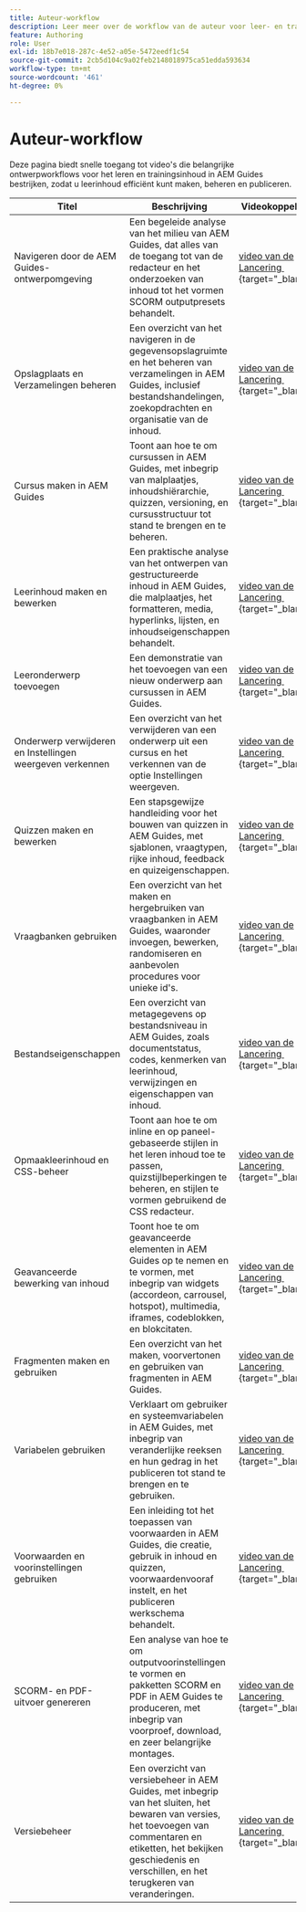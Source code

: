 ```yaml
---
title: Auteur-workflow
description: Leer meer over de workflow van de auteur voor leer- en trainingsinhoud in Experience Manager Guides.
feature: Authoring
role: User
exl-id: 18b7e018-287c-4e52-a05e-5472eedf1c54
source-git-commit: 2cb5d104c9a02feb2148018975ca51edda593634
workflow-type: tm+mt
source-wordcount: '461'
ht-degree: 0%

---
```


# Auteur-workflow

Deze pagina biedt snelle toegang tot video&#39;s die belangrijke ontwerpworkflows voor het leren en trainingsinhoud in AEM Guides bestrijken, zodat u leerinhoud efficiënt kunt maken, beheren en publiceren.

| Titel | Beschrijving | Videokoppeling |
|-------|-------------|------------|
| Navigeren door de AEM Guides-ontwerpomgeving | Een begeleide analyse van het milieu van AEM Guides, dat alles van de toegang tot van de redacteur en het onderzoeken van inhoud tot het vormen SCORM outputpresets behandelt. | [&#x200B; video van de Lancering &#x200B;](https://video.tv.adobe.com/v/3469540/aem-guides-learning-content){target="_blank"} |
| Opslagplaats en Verzamelingen beheren | Een overzicht van het navigeren in de gegevensopslagruimte en het beheren van verzamelingen in AEM Guides, inclusief bestandshandelingen, zoekopdrachten en organisatie van de inhoud. | [&#x200B; video van de Lancering &#x200B;](https://video.tv.adobe.com/v/3469539/learning-content-aem-guides){target="_blank"} |
| Cursus maken in AEM Guides | Toont aan hoe te om cursussen in AEM Guides, met inbegrip van malplaatjes, inhoudshiërarchie, quizzen, versioning, en cursusstructuur tot stand te brengen en te beheren. | [&#x200B; video van de Lancering &#x200B;](https://video.tv.adobe.com/v/3469537/aem-guides-learning-content){target="_blank"} |
| Leerinhoud maken en bewerken | Een praktische analyse van het ontwerpen van gestructureerde inhoud in AEM Guides, die malplaatjes, het formatteren, media, hyperlinks, lijsten, en inhoudseigenschappen behandelt. | [&#x200B; video van de Lancering &#x200B;](https://video.tv.adobe.com/v/3469535/learning-content-aem-guides){target="_blank"} |
| Leeronderwerp toevoegen | Een demonstratie van het toevoegen van een nieuw onderwerp aan cursussen in AEM Guides. | [&#x200B; video van de Lancering &#x200B;](https://video.tv.adobe.com/v/3475211/learning-content-aem-guides){target="_blank"} |
| Onderwerp verwijderen en Instellingen weergeven verkennen | Een overzicht van het verwijderen van een onderwerp uit een cursus en het verkennen van de optie Instellingen weergeven. | [&#x200B; video van de Lancering &#x200B;](https://video.tv.adobe.com/v/3475210/learning-content-aem-guides){target="_blank"} |
| Quizzen maken en bewerken | Een stapsgewijze handleiding voor het bouwen van quizzen in AEM Guides, met sjablonen, vraagtypen, rijke inhoud, feedback en quizeigenschappen. | [&#x200B; video van de Lancering &#x200B;](https://video.tv.adobe.com/v/3475209/aem-guides-learning-content){target="_blank"} |
| Vraagbanken gebruiken | Een overzicht van het maken en hergebruiken van vraagbanken in AEM Guides, waaronder invoegen, bewerken, randomiseren en aanbevolen procedures voor unieke id&#39;s. | [&#x200B; video van de Lancering &#x200B;](https://video.tv.adobe.com/v/3475212/learning-content-aem-guides){target="_blank"} |
| Bestandseigenschappen | Een overzicht van metagegevens op bestandsniveau in AEM Guides, zoals documentstatus, codes, kenmerken van leerinhoud, verwijzingen en eigenschappen van inhoud. | [&#x200B; video van de Lancering &#x200B;](https://video.tv.adobe.com/v/3469538/learning-content-aem-guides){target="_blank"} |
| Opmaakleerinhoud en CSS-beheer | Toont aan hoe te om inline en op paneel-gebaseerde stijlen in het leren inhoud toe te passen, quizstijlbeperkingen te beheren, en stijlen te vormen gebruikend de CSS redacteur. | [&#x200B; video van de Lancering &#x200B;](https://video.tv.adobe.com/v/3469533/aem-guides-learning-content){target="_blank"} |
| Geavanceerde bewerking van inhoud | Toont hoe te om geavanceerde elementen in AEM Guides op te nemen en te vormen, met inbegrip van widgets (accordeon, carrousel, hotspot), multimedia, iframes, codeblokken, en blokcitaten. | [&#x200B; video van de Lancering &#x200B;](https://video.tv.adobe.com/v/3469531/learning-content-aem-guides){target="_blank"} |
| Fragmenten maken en gebruiken | Een overzicht van het maken, voorvertonen en gebruiken van fragmenten in AEM Guides. | [&#x200B; video van de Lancering &#x200B;](https://video.tv.adobe.com/v/3469534/learning-content-aem-guides){target="_blank"} |
| Variabelen gebruiken | Verklaart om gebruiker en systeemvariabelen in AEM Guides, met inbegrip van veranderlijke reeksen en hun gedrag in het publiceren tot stand te brengen en te gebruiken. | [&#x200B; video van de Lancering &#x200B;](https://video.tv.adobe.com/v/3469532/aem-guides-learning-content){target="_blank"} |
| Voorwaarden en voorinstellingen gebruiken | Een inleiding tot het toepassen van voorwaarden in AEM Guides, die creatie, gebruik in inhoud en quizzen, voorwaardenvooraf instelt, en het publiceren werkschema behandelt. | [&#x200B; video van de Lancering &#x200B;](https://video.tv.adobe.com/v/3469530/learning-content-aem-guides){target="_blank"} |
| SCORM- en PDF-uitvoer genereren | Een analyse van hoe te om outputvoorinstellingen te vormen en pakketten SCORM en PDF in AEM Guides te produceren, met inbegrip van voorproef, download, en zeer belangrijke montages. | [&#x200B; video van de Lancering &#x200B;](https://video.tv.adobe.com/v/3469529/aem-guides-learning-content){target="_blank"} |
| Versiebeheer | Een overzicht van versiebeheer in AEM Guides, met inbegrip van het sluiten, het bewaren van versies, het toevoegen van commentaren en etiketten, het bekijken geschiedenis en verschillen, en het terugkeren van veranderingen. | [&#x200B; video van de Lancering &#x200B;](https://video.tv.adobe.com/v/3469536/aem-guides-learning-content){target="_blank"} |
